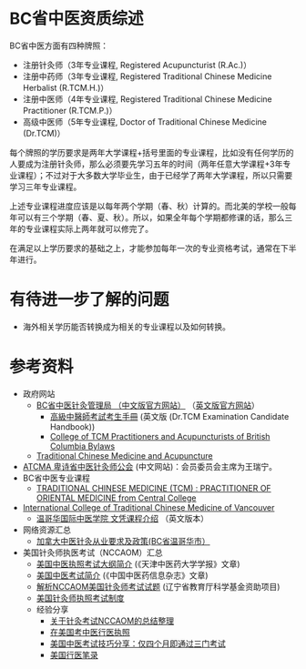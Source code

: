 # BC省中医资质综述

BC省中医方面有四种牌照：

* 注册针灸师（3年专业课程, Registered Acupuncturist (R.Ac.)）
* 注册中药师（3年专业课程, Registered Traditional Chinese Medicine Herbalist (R.TCM.H.)）
* 注册中医师（4年专业课程, Registered Traditional Chinese Medicine Practitioner (R.TCM.P.)）
* 高级中医师（5年专业课程, Doctor of Traditional Chinese Medicine (Dr.TCM)）

每个牌照的学历要求是两年大学课程+括号里面的专业课程，比如没有任何学历的人要成为注册针灸师，那么必须要先学习五年的时间（两年任意大学课程+3年专业课程）；不过对于大多数大学毕业生，由于已经学了两年大学课程，所以只需要学习三年专业课程。

上述专业课程进度应该是以每年两个学期（春、秋）计算的。而北美的学校一般每年可以有三个学期（春、夏、秋）。所以，如果全年每个学期都修课的话，那么三年的专业课程实际上两年就可以修完了。

在满足以上学历要求的基础之上，才能参加每年一次的专业资格考试，通常在下半年进行。

# 有待进一步了解的问题

* 海外相关学历能否转换成为相关的专业课程以及如何转换。

# 参考资料

* 政府网站
    * [BC省中医针灸管理局 （中文版官方网站）](http://www.ctcma.bc.ca/ctcma_chn_simplified/) （[英文版官方网站](http://www.ctcma.bc.ca)）
        * [高級中醫師考試考生手冊](http://www.ctcma.bc.ca/media/1322/2017_drtcm_examination_candidate_handbook.pdf) (英文版 (Dr.TCM Examination Candidate Handbook))
        * [College of TCM Practitioners and Acupuncturists of British Columbia Bylaws](http://www.ctcma.bc.ca/media/1296/2016-11-27-ctcma-bylaw.pdf)
    * [Traditional Chinese Medicine and Acupuncture](http://www2.gov.bc.ca/gov/content/health/practitioner-professional-resources/professional-regulation/traditional-chinese-medicine-and-acupuncture)
* [ATCMA 卑诗省中医针灸师公会](http://atcma.org/zh-hans/) (中文网站)：会员委员会主席为王瑞宁。
* BC省中医专业课程
    * [TRADITIONAL CHINESE MEDICINE (TCM) : PRACTITIONER OF ORIENTAL MEDICINE from Central College](http://centralcollege.ca/index.php/pageMove/page/programs/pra)
* [International College of Traditional Chinese Medicine of Vancouver](http://www.tcmcollege.com/programs/)
    * [温哥华国际中医学院 文凭课程介绍](http://www.tcmcollege.com/wp-content/uploads/2017/01/20170112-Program-Information-Sheet-Bluesheet-515X-detail.pdf) （英文版本）
* 网络资源汇总
    * [加拿大中医针灸从业要求及政策(BC省温哥华市）](https://www.ourdream.ca/forums/thread-125349-1-1.html)
* 美国针灸师执医考试（NCCAOM）汇总
    * [美国中医执照考试大纲简介](http://www.tjzhongyiyao.com/tjzyydxxb/ch/reader/create_pdf.aspx?file_no=20110221) (《天津中医药大学学报》文章)
    * [美国中医考试简介](http://pan.baidu.com/s/1slM9VMt) (《中国中医药信息杂志》文章)
    * [解析NCCAOM美国针灸师考试试题](https://wenku.baidu.com/view/3806862ced630b1c59eeb5ea) (辽宁省教育厅科学基金资助项目)
    * [美国针灸师执照考试制度](https://www.douban.com/note/274383850/)
    * 经验分享
        * [关于针灸考试NCCAOM的总结整理](http://www.dxy.cn/bbs/topic/22162876)
        * [在美国考中医行医执照](https://tieba.baidu.com/p/1474755003) 
        * [美国中医考试技巧分享：仅四个月即通过三门考试](http://nccaom.hongjingedu.com/zixun/2017/0210/660.html)
        * [美国行医笔录](http://www.acupuncturepeople.com/subpage/usanotes/how-to-get-license.htm)
